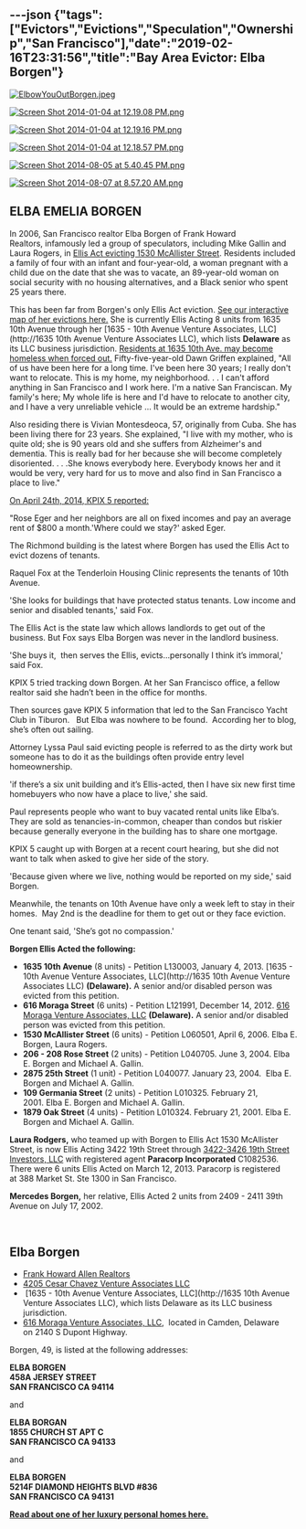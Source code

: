 ---json
{"tags":["Evictors","Evictions","Speculation","Ownership","San Francisco"],"date":"2019-02-16T23:31:56","title":"Bay Area Evictor: Elba Borgen"}
---

[![ElbowYouOutBorgen.jpeg](https://images.squarespace-cdn.com/content/v1/52b7d7a6e4b0b3e376ac8ea2/1403803491448-0JCRDTO6JMVDG6TXCE00/ke17ZwdGBToddI8pDm48kNnTBge4Cqbf0CHeyOlbDEBZw-zPPgdn4jUwVcJE1ZvWhcwhEtWJXoshNdA9f1qD7Xj1nVWs2aaTtWBneO2WM-t68JmFTiKHPvT-Un8KXAALmW_5Z8CKpZukhjUYF2S_Aw/ElbowYouOutBorgen.jpeg)](https://images.squarespace-cdn.com/content/v1/52b7d7a6e4b0b3e376ac8ea2/1403803491448-0JCRDTO6JMVDG6TXCE00/ke17ZwdGBToddI8pDm48kNnTBge4Cqbf0CHeyOlbDEBZw-zPPgdn4jUwVcJE1ZvWhcwhEtWJXoshNdA9f1qD7Xj1nVWs2aaTtWBneO2WM-t68JmFTiKHPvT-Un8KXAALmW_5Z8CKpZukhjUYF2S_Aw/ElbowYouOutBorgen.jpeg) 

[![Screen Shot 2014-01-04 at 12.19.08 PM.png](https://images.squarespace-cdn.com/content/v1/52b7d7a6e4b0b3e376ac8ea2/1388866760262-WZ8Z8HSIQ64K3OXDWI70/ke17ZwdGBToddI8pDm48kAb7MIaYdhXTUtQ2JJur5F5Zw-zPPgdn4jUwVcJE1ZvWEtT5uBSRWt4vQZAgTJucoTqqXjS3CfNDSuuf31e0tVGjtX3JFjYTfLkzffiTsfb0F4dvVJ6KT1fs64dl7Dtg0Rur-lC0WofN0YB1wFg-ZW0/Screen+Shot+2014-01-04+at+12.19.08+PM.png)](https://images.squarespace-cdn.com/content/v1/52b7d7a6e4b0b3e376ac8ea2/1388866760262-WZ8Z8HSIQ64K3OXDWI70/ke17ZwdGBToddI8pDm48kAb7MIaYdhXTUtQ2JJur5F5Zw-zPPgdn4jUwVcJE1ZvWEtT5uBSRWt4vQZAgTJucoTqqXjS3CfNDSuuf31e0tVGjtX3JFjYTfLkzffiTsfb0F4dvVJ6KT1fs64dl7Dtg0Rur-lC0WofN0YB1wFg-ZW0/Screen+Shot+2014-01-04+at+12.19.08+PM.png) 

[![Screen Shot 2014-01-04 at 12.19.16 PM.png](https://images.squarespace-cdn.com/content/v1/52b7d7a6e4b0b3e376ac8ea2/1388866752983-ZWJZZ86HAXU5AAT9NH7T/ke17ZwdGBToddI8pDm48kAwg-4m4OtZ7wLE1Tce6-1VZw-zPPgdn4jUwVcJE1ZvWhcwhEtWJXoshNdA9f1qD7YIE3ZwwVlGd312yABb759GLCvM7ITOMZwku0k_NtB8vorn-HtD4F_T5-_TMQpzisQ/Screen+Shot+2014-01-04+at+12.19.16+PM.png)](https://images.squarespace-cdn.com/content/v1/52b7d7a6e4b0b3e376ac8ea2/1388866752983-ZWJZZ86HAXU5AAT9NH7T/ke17ZwdGBToddI8pDm48kAwg-4m4OtZ7wLE1Tce6-1VZw-zPPgdn4jUwVcJE1ZvWhcwhEtWJXoshNdA9f1qD7YIE3ZwwVlGd312yABb759GLCvM7ITOMZwku0k_NtB8vorn-HtD4F_T5-_TMQpzisQ/Screen+Shot+2014-01-04+at+12.19.16+PM.png) 

[![Screen Shot 2014-01-04 at 12.18.57 PM.png](https://images.squarespace-cdn.com/content/v1/52b7d7a6e4b0b3e376ac8ea2/1388866765245-35FECF8GBZYVKD15CHAV/ke17ZwdGBToddI8pDm48kKFoH9_JWX5R9v9bEPnttJ1Zw-zPPgdn4jUwVcJE1ZvWEtT5uBSRWt4vQZAgTJucoTqqXjS3CfNDSuuf31e0tVE58kiNIiwT9NRgHwi-bg8ye5rKPp_bpJ2H6EZcYbYoRxur-lC0WofN0YB1wFg-ZW0/Screen+Shot+2014-01-04+at+12.18.57+PM.png)](https://images.squarespace-cdn.com/content/v1/52b7d7a6e4b0b3e376ac8ea2/1388866765245-35FECF8GBZYVKD15CHAV/ke17ZwdGBToddI8pDm48kKFoH9_JWX5R9v9bEPnttJ1Zw-zPPgdn4jUwVcJE1ZvWEtT5uBSRWt4vQZAgTJucoTqqXjS3CfNDSuuf31e0tVE58kiNIiwT9NRgHwi-bg8ye5rKPp_bpJ2H6EZcYbYoRxur-lC0WofN0YB1wFg-ZW0/Screen+Shot+2014-01-04+at+12.18.57+PM.png) 

[![Screen Shot 2014-08-05 at 5.40.45 PM.png](https://images.squarespace-cdn.com/content/v1/52b7d7a6e4b0b3e376ac8ea2/1407426507974-URL16UK2B06FPZWMHFGL/ke17ZwdGBToddI8pDm48kMtOeGe0uGT_g4rPfS7o7yZZw-zPPgdn4jUwVcJE1ZvWQUxwkmyExglNqGp0IvTJZUJFbgE-7XRK3dMEBRBhUpzF_kD7lzY4eso8Hs-UGBDAt2RfjMZ374vTavlZu7YgF4p6zOF3pyQdLoeAcE6TXXw/Screen+Shot+2014-08-05+at+5.40.45+PM.png)](https://images.squarespace-cdn.com/content/v1/52b7d7a6e4b0b3e376ac8ea2/1407426507974-URL16UK2B06FPZWMHFGL/ke17ZwdGBToddI8pDm48kMtOeGe0uGT_g4rPfS7o7yZZw-zPPgdn4jUwVcJE1ZvWQUxwkmyExglNqGp0IvTJZUJFbgE-7XRK3dMEBRBhUpzF_kD7lzY4eso8Hs-UGBDAt2RfjMZ374vTavlZu7YgF4p6zOF3pyQdLoeAcE6TXXw/Screen+Shot+2014-08-05+at+5.40.45+PM.png) 

[![Screen Shot 2014-08-07 at 8.57.20 AM.png](https://images.squarespace-cdn.com/content/v1/52b7d7a6e4b0b3e376ac8ea2/1407426559963-TM405B3S6IYUP2IZ4EVY/ke17ZwdGBToddI8pDm48kHzvedMDoilEs4bAn7sldnhZw-zPPgdn4jUwVcJE1ZvWhcwhEtWJXoshNdA9f1qD7aKHqy_Pq5SZUkyxONRRLX7mAoyYbiBs9kp77jd9JTGXD_-ba7uq8R0odsWRoOmiXA/Screen+Shot+2014-08-07+at+8.57.20+AM.png)](https://images.squarespace-cdn.com/content/v1/52b7d7a6e4b0b3e376ac8ea2/1407426559963-TM405B3S6IYUP2IZ4EVY/ke17ZwdGBToddI8pDm48kHzvedMDoilEs4bAn7sldnhZw-zPPgdn4jUwVcJE1ZvWhcwhEtWJXoshNdA9f1qD7aKHqy_Pq5SZUkyxONRRLX7mAoyYbiBs9kp77jd9JTGXD_-ba7uq8R0odsWRoOmiXA/Screen+Shot+2014-08-07+at+8.57.20+AM.png) 

**ELBA EMELIA BORGEN**
----------------------

In 2006, San Francisco realtor Elba Borgen of Frank Howard Realtors, infamously led a group of speculators, including Mike Gallin and Laura Rogers, in [Ellis Act evicting 1530 McAllister Street](http://www.beyondchron.org/news/index.php?itemid=3465). Residents included a family of four with an infant and four-year-old, a woman pregnant with a child due on the date that she was to vacate, an 89-year-old woman on social security with no housing alternatives, and a Black senior who spent 25 years there.

This has been far from Borgen's only Ellis Act eviction. [See our interactive map of her evictions here.](http://www.antievictionmappingproject.net/borgen.html) She is currently Ellis Acting 8 units from 1635 10th Avenue through her [1635 - 10th Avenue Venture Associates, LLC](http://1635 10th Avenue Venture Associates LLC), which lists **Delaware** as its LLC business jurisdiction. [Residents at 1635 10th Ave. may become homeless when forced out.](http://www.sfrichmondreview.com/archives/SunsetBeacon/2013Editions/Feb13/ellisacteviction.html) Fifty-five-year-old Dawn Griffen explained, "All of us have been here for a long time. I've been here 30 years; I really don't want to relocate. This is my home, my neighborhood. . . I can't afford anything in San Francisco and I work here. I'm a native San Franciscan. My family's here; My whole life is here and I'd have to relocate to another city, and I have a very unreliable vehicle … It would be an extreme hardship."

Also residing there is Vivian Montesdeoca, 57, originally from Cuba. She has been living there for 23 years. She explained, "I live with my mother, who is quite old; she is 90 years old and she suffers from Alzheimer's and dementia. This is really bad for her because she will become completely disoriented. . . .She knows everybody here. Everybody knows her and it would be very, very hard for us to move and also find in San Francisco a place to live."

[On April 24th, 2014, KPIX 5 reported:](http://sanfrancisco.cbslocal.com/2014/04/24/san-francisco-real-estate-investor-tops-dirty-thirty-list-over-ellis-act-evictions/)

"Rose Eger and her neighbors are all on fixed incomes and pay an average rent of $800 a month.'Where could we stay?' asked Eger.

The Richmond building is the latest where Borgen has used the Ellis Act to evict dozens of tenants.

Raquel Fox at the Tenderloin Housing Clinic represents the tenants of 10th Avenue.

'She looks for buildings that have protected status tenants. Low income and senior and disabled tenants,' said Fox.

The Ellis Act is the state law which allows landlords to get out of the business. But Fox says Elba Borgen was never in the landlord business.

'She buys it,  then serves the Ellis, evicts…personally I think it’s immoral,' said Fox.

KPIX 5 tried tracking down Borgen. At her San Francisco office, a fellow realtor said she hadn’t been in the office for months.

Then sources gave KPIX 5 information that led to the San Francisco Yacht Club in Tiburon.   But Elba was nowhere to be found.  According her to blog, she’s often out sailing.

Attorney Lyssa Paul said evicting people is referred to as the dirty work but someone has to do it as the buildings often provide entry level homeownership.

'if there’s a six unit building and it’s Ellis-acted, then I have six new first time homebuyers who now have a place to live,' she said.

Paul represents people who want to buy vacated rental units like Elba’s. They are sold as tenancies-in-common, cheaper than condos but riskier because generally everyone in the building has to share one mortgage.

KPIX 5 caught up with Borgen at a recent court hearing, but she did not want to talk when asked to give her side of the story.

'Because given where we live, nothing would be reported on my side,' said Borgen.

Meanwhile, the tenants on 10th Avenue have only a week left to stay in their homes.  May 2nd is the deadline for them to get out or they face eviction.

One tenant said, 'She’s got no compassion.'

**Borgen Ellis Acted the following:**

*   **1635 10th Avenue** (8 units) - Petition L130003, January 4, 2013. [1635 - 10th Avenue Venture Associates, LLC](http://1635 10th Avenue Venture Associates LLC) **(Delaware).** A senior and/or disabled person was evicted from this petition. 
*   ****616 Moraga Street**** (6 units) - Petition L121991, December 14, 2012. [616 Moraga Venture Associates, LLC](http://www.corporationwiki.com/Delaware/Camden/616-moraga-venture-associates-llc/103393165.aspx) **(Delaware).** A senior and/or disabled person was evicted from this petition. 
*   ******1530 McAllister Street****** (6 units) - Petition L060501, April 6, 2006. Elba E. Borgen, Laura Rogers.
*   ******206 - 208 Rose Street****** (2 units) - Petition L040705. June 3, 2004. Elba E. Borgen and Michael A. Gallin.
*   ******2875 25th Street****** (1 unit) - Petition L040077. January 23, 2004.  Elba E. Borgen and Michael A. Gallin.
*   ******109 Germania Street****** (2 units) - Petition L010325. February 21, 2001. Elba E. Borgen and Michael A. Gallin.
*   ******1879 Oak Street****** (4 units) - Petition L010324. February 21, 2001. Elba E. Borgen and Michael A. Gallin.

**Laura Rodgers,** who teamed up with Borgen to Ellis Act 1530 McAllister Street, is now Ellis Acting 3422 19th Street through [](http://www.corporationwiki.com/California/San-Francisco/3422-3426-19th-street-investors-llc/108787833.aspx) [3422-3426 19th Street Investors, LLC](http://www.corporationwiki.com/California/San-Francisco/3422-3426-19th-street-investors-llc/108787833.aspx) with registered agent **Paracorp Incorporated** C1082536. There were 6 units Ellis Acted on March 12, 2013. Paracorp is registered at 388 Market St. Ste 1300 in San Francisco.

**Mercedes Borgen,** her relative, Ellis Acted 2 units from 2409 - 2411 39th Avenue on July 17, 2002.

 

**Elba Borgen**
---------------

*   [Frank Howard Allen Realtors](http://www.realtor.com/realestateagents/Elba-Borgen_San-Francisco_CA__942899338)
*   [4205 Cesar Chavez Venture Associates LLC](http://www.corporationwiki.com/California/San-Francisco/4205-cesar-chavez-venture-associates-llc/138174455.aspx)
*    [1635 - 10th Avenue Venture Associates, LLC](http://1635 10th Avenue Venture Associates LLC), which lists Delaware as its LLC business jurisdiction.
*   [616 Moraga Venture Associates, LLC](http://www.corporationwiki.com/Delaware/Camden/616-moraga-venture-associates-llc/103393165.aspx),  located in Camden, Delaware on 2140 S Dupont Highway.

Borgen, 49, is listed at the following addresses:

**ELBA BORGEN  
458A JERSEY STREET  
SAN FRANCISCO CA 94114**

and

**ELBA BORGAN  
1855 CHURCH ST APT C  
SAN FRANCISCO CA 94133**

and

**ELBA BORGEN**  
**5214F DIAMOND HEIGHTS BLVD #836**  
**SAN FRANCISCO CA 94131**

[**Read about one of her luxury personal homes here.**](http://www.sunset.com/home/decorating/high-style-low-price-00400000014829/)